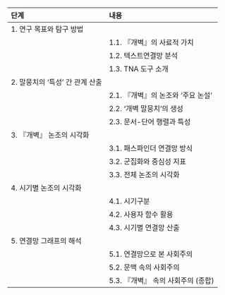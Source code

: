 ###

|단계|내용|
|:---|:---|
|1. 연구 목표와 탐구 방법||
||1.1. 『개벽』의 사료적 가치| 
||1.2. 텍스트연결망 분석|
||1.3. TNA 도구 소개|
|2. 말뭉치의 ‘특성’ 간 관계 산출||
||2.1. 『개벽』의 논조와 ‘주요 논설’|
||2.2. ‘개벽 말뭉치’의 생성|
||2.3. 문서-단어 행렬과 특성|
|3. 『개벽』 논조의 시각화||
||3.1. 패스파인더 연결망 방식|
||3.2. 군집화와 중심성 지표|
||3.3. 전체 논조의 시각화|
|4. 시기별 논조의 시각화||
||4.1. 시기구분|
||4.2. 사용자 함수 활용|
||4.3. 시기별 연결망 산출|
|5. 연결망 그래프의 해석||
||5.1. 연결망으로 본 사회주의|
||5.2. 문맥 속의 사회주의|
||5.3. 『개벽』 속의 사회주의 (종합)|
